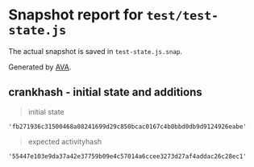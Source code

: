 # Snapshot report for `test/test-state.js`

The actual snapshot is saved in `test-state.js.snap`.

Generated by [AVA](https://avajs.dev).

## crankhash - initial state and additions

> initial state

    'fb271936c31500468a08241699d29c850bcac0167c4b0bbd0db9d9124926eabe'

> expected activityhash

    '55447e103e9da37a42e37759b09e4c57014a6ccee3273d27af4addac26c28ec1'

